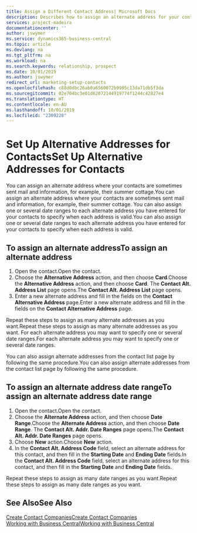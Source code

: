 ```yaml
---
title: Assign a Different Contact Address| Microsoft Docs
description: Describes how to assign an alternate address for your contacts or prospects, where they are sometimes sent information.
services: project-madeira
documentationcenter: ''
author: jswymer
ms.service: dynamics365-business-central
ms.topic: article
ms.devlang: na
ms.tgt_pltfrm: na
ms.workload: na
ms.search.keywords: relationship, prospect
ms.date: 10/01/2019
ms.author: jswymer
redirect_url: marketing-setup-contacts
ms.openlocfilehash: c88d0dbc26ab0a6560072b9995c13da71db5f3da
ms.sourcegitcommit: 02e704bc3e01d62072144919774f1244c42827e4
ms.translationtype: HT
ms.contentlocale: en-AU
ms.lasthandoff: 10/01/2019
ms.locfileid: "2309228"
---
```

# <a name="set-up-alternative-addresses-for-contacts"></a><span data-ttu-id="10102-103">Set Up Alternative Addresses for Contacts</span><span class="sxs-lookup"><span data-stu-id="10102-103">Set Up Alternative Addresses for Contacts</span></span>
<span data-ttu-id="10102-104">You can assign an alternate address where your contacts are sometimes sent mail and information, for example, their summer cottage.</span><span class="sxs-lookup"><span data-stu-id="10102-104">You can assign an alternate address where your contacts are sometimes sent mail and information, for example, their summer cottage.</span></span> <span data-ttu-id="10102-105">You can also assign one or several date ranges to each alternate address you have entered for your contacts to specify when each address is valid.</span><span class="sxs-lookup"><span data-stu-id="10102-105">You can also assign one or several date ranges to each alternate address you have entered for your contacts to specify when each address is valid.</span></span>

## <a name="to-assign-an-alternate-address"></a><span data-ttu-id="10102-106">To assign an alternate address</span><span class="sxs-lookup"><span data-stu-id="10102-106">To assign an alternate address</span></span>
1. <span data-ttu-id="10102-107">Open the contact.</span><span class="sxs-lookup"><span data-stu-id="10102-107">Open the contact.</span></span>
2. <span data-ttu-id="10102-108">Choose the **Alternative Address** action, and then choose **Card**.</span><span class="sxs-lookup"><span data-stu-id="10102-108">Choose the **Alternative Address** action, and then choose **Card**.</span></span> <span data-ttu-id="10102-109">The **Contact Alt. Address List** page opens.</span><span class="sxs-lookup"><span data-stu-id="10102-109">The **Contact Alt. Address List** page opens.</span></span>
3. <span data-ttu-id="10102-110">Enter a new alternate address and fill in the fields on the **Contact Alternative Address** page.</span><span class="sxs-lookup"><span data-stu-id="10102-110">Enter a new alternate address and fill in the fields on the **Contact Alternative Address** page.</span></span>

<span data-ttu-id="10102-111">Repeat these steps to assign as many alternate addresses as you want.</span><span class="sxs-lookup"><span data-stu-id="10102-111">Repeat these steps to assign as many alternate addresses as you want.</span></span> <span data-ttu-id="10102-112">For each alternate address you may want to specify one or several date ranges.</span><span class="sxs-lookup"><span data-stu-id="10102-112">For each alternate address you may want to specify one or several date ranges.</span></span>

<span data-ttu-id="10102-113">You can also assign alternate addresses from the contact list page by following the same procedure.</span><span class="sxs-lookup"><span data-stu-id="10102-113">You can also assign alternate addresses from the contact list page by following the same procedure.</span></span>

## <a name="to-assign-an-alternate-address-date-range"></a><span data-ttu-id="10102-114">To assign an alternate address date range</span><span class="sxs-lookup"><span data-stu-id="10102-114">To assign an alternate address date range</span></span>
1. <span data-ttu-id="10102-115">Open the contact.</span><span class="sxs-lookup"><span data-stu-id="10102-115">Open the contact.</span></span>
2. <span data-ttu-id="10102-116">Choose the **Alternate Address** action, and then choose **Date Range**.</span><span class="sxs-lookup"><span data-stu-id="10102-116">Choose the **Alternate Address** action, and then choose **Date Range**.</span></span> <span data-ttu-id="10102-117">The **Contact Alt. Addr. Date Ranges** page opens.</span><span class="sxs-lookup"><span data-stu-id="10102-117">The **Contact Alt. Addr. Date Ranges** page opens.</span></span>
3. <span data-ttu-id="10102-118">Choose **New** action.</span><span class="sxs-lookup"><span data-stu-id="10102-118">Choose **New** action.</span></span>
4. <span data-ttu-id="10102-119">In the **Contact Alt. Address Code** field, select an alternate address for this contact, and then fill in the **Starting Date** and **Ending Date** fields.</span><span class="sxs-lookup"><span data-stu-id="10102-119">In the **Contact Alt. Address Code** field, select an alternate address for this contact, and then fill in the **Starting Date** and **Ending Date** fields.</span></span>

<span data-ttu-id="10102-120">Repeat these steps to assign as many date ranges as you want.</span><span class="sxs-lookup"><span data-stu-id="10102-120">Repeat these steps to assign as many date ranges as you want.</span></span>

## <a name="see-also"></a><span data-ttu-id="10102-121">See Also</span><span class="sxs-lookup"><span data-stu-id="10102-121">See Also</span></span>
[<span data-ttu-id="10102-122">Create Contact Companies</span><span class="sxs-lookup"><span data-stu-id="10102-122">Create Contact Companies</span></span>](marketing-create-contact-companies.md)  
[<span data-ttu-id="10102-123">Working with Business Central</span><span class="sxs-lookup"><span data-stu-id="10102-123">Working with Business Central</span></span>](ui-work-product.md)
